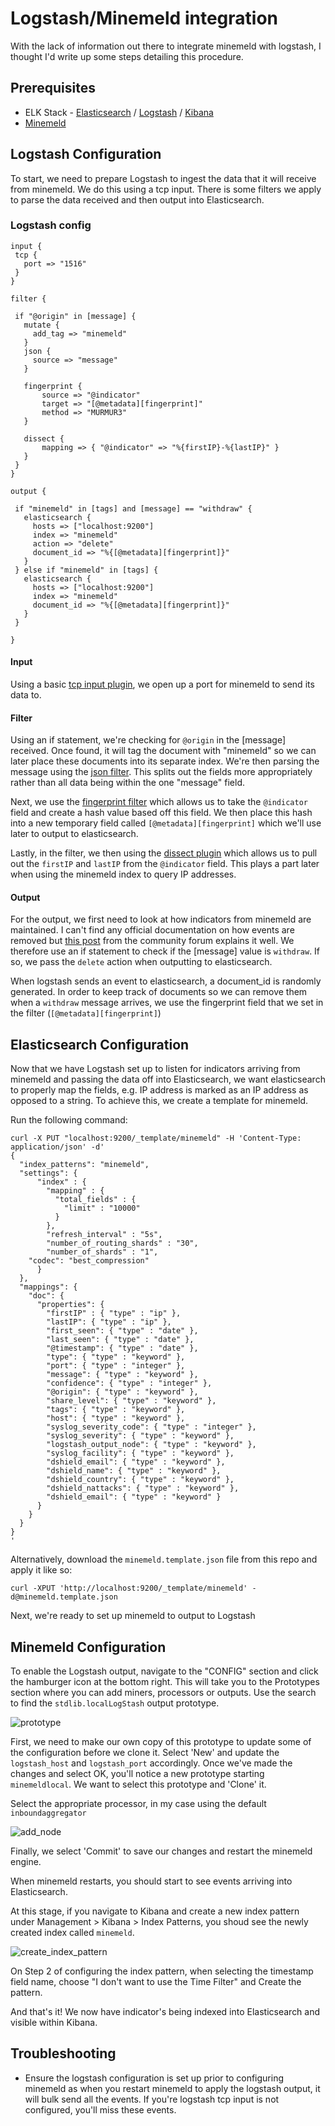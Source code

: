 # Logstash/Minemeld integration

With the lack of information out there to integrate minemeld with logstash, I thought I'd write up some steps detailing this procedure.

## Prerequisites

 - ELK Stack - [Elasticsearch](https://www.elastic.co/products/elasticsearch) / [Logstash](https://www.elastic.co/products/logstash) / [Kibana](https://www.elastic.co/products/kibana)
 - [Minemeld](https://www.paloaltonetworks.com/products/secure-the-network/subscriptions/minemeld)

## Logstash Configuration

To start, we need to prepare Logstash to ingest the data that it will receive from minemeld. We do this using a tcp input. There is some filters we apply to parse the data received and then output into Elasticsearch.
 
### Logstash config
 ```
 input {
  tcp {
    port => "1516"
  }
}

filter {

  if "@origin" in [message] {
    mutate {
      add_tag => "minemeld"
    }
    json {
      source => "message"
    }

    fingerprint {
        source => "@indicator"
        target => "[@metadata][fingerprint]"
        method => "MURMUR3"
    }

    dissect {
        mapping => { "@indicator" => "%{firstIP}-%{lastIP}" }
    }
  }
}

output {

  if "minemeld" in [tags] and [message] == "withdraw" {
    elasticsearch {
      hosts => ["localhost:9200"]
      index => "minemeld"
      action => "delete"
      document_id => "%{[@metadata][fingerprint]}"
    }
  } else if "minemeld" in [tags] {
    elasticsearch {
      hosts => ["localhost:9200"]
      index => "minemeld"
      document_id => "%{[@metadata][fingerprint]}"
    }
  }

}
```
#### Input

Using a basic [tcp input plugin](https://www.elastic.co/guide/en/logstash/current/plugins-inputs-tcp.html), we open up a port for minemeld to send its data to.

#### Filter
Using an if statement, we're checking for `@origin` in the [message] received. Once found, it will tag the document with "minemeld" so we can later place these documents into its separate index. We're then parsing the message using the [json filter](https://www.elastic.co/guide/en/logstash/current/plugins-filters-json.html). This splits out the fields more appropriately rather than all data being within the one "message" field.

Next, we use the [fingerprint filter](https://www.elastic.co/guide/en/logstash/current/plugins-filters-fingerprint.html) which allows us to take the `@indicator` field and create a hash value based off this field. We then place this hash into a new temporary field called `[@metadata][fingerprint]` which we'll use later to output to elasticsearch.

Lastly, in the filter, we then using the [dissect plugin](https://www.elastic.co/guide/en/logstash/current/plugins-filters-dissect.html) which allows us to pull out the `firstIP` and `lastIP` from the `@indicator` field. This plays a part later when using the minemeld index to query IP addresses.

#### Output

For the output, we first need to look at how indicators from minemeld are maintained. I can't find any official documentation on how events are removed but [this post](https://live.paloaltonetworks.com/t5/MineMeld-Discussions/Withdraw-mesage-source/m-p/118969/highlight/true#M438) from the community forum explains it well.
We therefore use an if statement to check if the [message] value is `withdraw`. If so, we pass the `delete` action when outputting to elasticsearch.

When logstash sends an event to elasticsearch, a document_id is randomly generated. In order to keep track of documents so we can remove them when a `withdraw` message arrives, we use the fingerprint field that we set in the filter (`[@metadata][fingerprint]`)

## Elasticsearch Configuration

Now that we have Logstash set up to listen for indicators arriving from minemeld and passing the data off into Elasticsearch, we want elasticsearch to properly map the fields, e.g. IP address is marked as an IP address as opposed to a string.
To achieve this, we create a template for minemeld.

Run the following command:

```
curl -X PUT "localhost:9200/_template/minemeld" -H 'Content-Type: application/json' -d'
{
  "index_patterns": "minemeld",
  "settings": {
      "index" : {
        "mapping" : {
          "total_fields" : {
            "limit" : "10000"
          }
        },
        "refresh_interval" : "5s",
        "number_of_routing_shards" : "30",
        "number_of_shards" : "1",
	"codec": "best_compression"
      }
  },
  "mappings": {
    "doc": {
      "properties": {
		"firstIP" : { "type" : "ip" }, 
		"lastIP": { "type" : "ip" },
		"first_seen": { "type" : "date" },
		"last_seen": { "type" : "date" },
		"@timestamp": { "type" : "date" },
		"type": { "type" : "keyword" },
		"port": { "type" : "integer" },
		"message": { "type" : "keyword" },
		"confidence": { "type" : "integer" },
		"@origin": { "type" : "keyword" },
		"share_level": { "type" : "keyword" },
		"tags": { "type" : "keyword" },
		"host": { "type" : "keyword" },
		"syslog_severity_code": { "type" : "integer" },
		"syslog_severity": { "type" : "keyword" },
		"logstash_output_node": { "type" : "keyword" },
		"syslog_facility": { "type" : "keyword" },
		"dshield_email": { "type" : "keyword" },
		"dshield_name": { "type" : "keyword" },
		"dshield_country": { "type" : "keyword" },
		"dshield_nattacks": { "type" : "keyword" },
		"dshield_email": { "type" : "keyword" }
      }
    }
  }
}
'
```

Alternatively, download the `minemeld.template.json` file from this repo and apply it like so:

```
curl -XPUT 'http://localhost:9200/_template/minemeld' -d@minemeld.template.json
```

Next, we're ready to set up minemeld to output to Logstash

## Minemeld Configuration

To enable the Logstash output, navigate to the "CONFIG" section and click the hamburger icon at the bottom right. This will take you to the Prototypes section where you can add miners, processors or outputs. Use the search to find the `stdlib.localLogStash` output prototype.

![prototype]( https://github.com/KevSex/Logstash-Minemeld-integration/blob/master/images/prototypes.jpg "Prototype search")

First, we need to make our own copy of this prototype to update some of the configuration before we clone it. Select 'New' and update the `logstash_host` and `logstash_port` accordingly. Once we've made the changes and select OK, you'll notice a new prototype starting `minemeldlocal`. We want to select this prototype and 'Clone' it.

Select the appropriate processor, in my case using the default `inboundaggregator`

![add_node]( https://github.com/KevSex/Logstash-Minemeld-integration/blob/master/images/add_node.jpg "Add node")

Finally, we select 'Commit' to save our changes and restart the minemeld engine.

When minemeld restarts, you should start to see events arriving into Elasticsearch.

At this stage, if you navigate to Kibana and create a new index pattern under Management > Kibana > Index Patterns, you shoud see the newly created index called `minemeld`.

![create_index_pattern]( https://github.com/KevSex/Logstash-Minemeld-integration/blob/master/images/create_index_pattern.jpg "Create index pattern")

On Step 2 of configuring the index pattern, when selecting the timestamp field name, choose "I don't want to use the Time Filter" and Create the pattern.

And that's it! We now have indicator's being indexed into Elasticsearch and visible within Kibana.

## Troubleshooting

 - Ensure the logstash configuration is set up prior to configuring minemeld as when you restart minemeld to apply the logstash output, it will bulk send all the events. If you're logstash tcp input is not configured, you'll miss these events.
